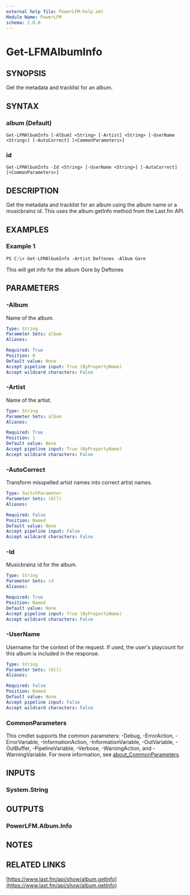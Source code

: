 ```yaml
---
external help file: PowerLFM-help.xml
Module Name: PowerLFM
schema: 2.0.0
---
```


# Get-LFMAlbumInfo

## SYNOPSIS

Get the metadata and tracklist for an album.

## SYNTAX

### album \(Default\)

```text
Get-LFMAlbumInfo [-Album] <String> [-Artist] <String> [-UserName <String>] [-AutoCorrect] [<CommonParameters>]
```

### id

```text
Get-LFMAlbumInfo -Id <String> [-UserName <String>] [-AutoCorrect] [<CommonParameters>]
```

## DESCRIPTION

Get the metadata and tracklist for an album using the album name or a musicbrainz id. This uses the album.getInfo method from the Last.fm API.

## EXAMPLES

### Example 1

```text
PS C:\> Get-LFMAlbumInfo -Artist Deftones -Album Gore
```

This will get info for the album Gore by Deftones

## PARAMETERS

### -Album

Name of the album.

```yaml
Type: String
Parameter Sets: album
Aliases:

Required: True
Position: 0
Default value: None
Accept pipeline input: True (ByPropertyName)
Accept wildcard characters: False
```

### -Artist

Name of the artist.

```yaml
Type: String
Parameter Sets: album
Aliases:

Required: True
Position: 1
Default value: None
Accept pipeline input: True (ByPropertyName)
Accept wildcard characters: False
```

### -AutoCorrect

Transform misspelled artist names into correct artist names.

```yaml
Type: SwitchParameter
Parameter Sets: (All)
Aliases:

Required: False
Position: Named
Default value: None
Accept pipeline input: False
Accept wildcard characters: False
```

### -Id

Musicbrainz id for the album.

```yaml
Type: String
Parameter Sets: id
Aliases:

Required: True
Position: Named
Default value: None
Accept pipeline input: True (ByPropertyName)
Accept wildcard characters: False
```

### -UserName

Username for the context of the request. If used, the user's playcount for this album is included in the response.

```yaml
Type: String
Parameter Sets: (All)
Aliases:

Required: False
Position: Named
Default value: None
Accept pipeline input: False
Accept wildcard characters: False
```

### CommonParameters

This cmdlet supports the common parameters: -Debug, -ErrorAction, -ErrorVariable, -InformationAction, -InformationVariable, -OutVariable, -OutBuffer, -PipelineVariable, -Verbose, -WarningAction, and -WarningVariable. For more information, see [about\_CommonParameters](http://go.microsoft.com/fwlink/?LinkID=113216).

## INPUTS

### System.String

## OUTPUTS

### PowerLFM.Album.Info

## NOTES

## RELATED LINKS

[https://www.last.fm/api/show/album.getInfo](https://www.last.fm/api/show/album.getInfo)

